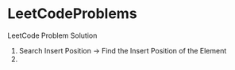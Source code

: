 # LeetCodeProblems
LeetCode Problem Solution

1.  Search Insert Position -> Find the Insert Position of the Element 
2.  
